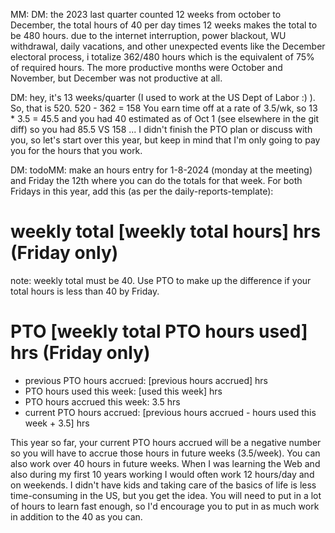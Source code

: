 MM: DM: the 2023 last quarter counted 12 weeks from october to December, the total hours of 40 per day times 12 weeks makes the total to be 480 hours. due to the internet interruption, power blackout, WU withdrawal, daily vacations, and other unexpected events like the December electoral process, i totalize 362/480 hours which is the equivalent of 75% of required hours.
The more productive months were October and November, but December was not productive at all.

DM: hey, it's 13 weeks/quarter (I used to work at the US Dept of Labor :) ). So, that is 520.
520 - 362 = 158
You earn time off at a rate of 3.5/wk, so 
13 * 3.5 = 45.5
and you had 40 estimated as of Oct 1 (see elsewhere in the git diff)
so you had 85.5 VS 158 ...
I didn't finish the PTO plan or discuss with you, so let's start over this year, but keep in mind that I'm only going to pay you for the hours that you work.

DM: todoMM: make an hours entry for 1-8-2024 (monday at the meeting) and Friday the 12th where you can do the totals for that week. For both Fridays in this year, add this (as per the daily-reports-template):
# weekly total [weekly total hours] hrs (Friday only) 
note: weekly total must be 40. Use PTO to make up the difference if your total hours is less than 40 by Friday. 
# PTO [weekly total PTO hours used] hrs  (Friday only) 
* previous PTO hours accrued: [previous hours accrued] hrs
* PTO hours used this week: [used this week] hrs
* PTO hours accrued this week: 3.5 hrs
* current PTO hours accrued: [previous hours accrued - hours used this week + 3.5] hrs

This year so far, your current PTO hours accrued will be a negative number so you will have to accrue those hours in future weeks (3.5/week). You can also work over 40 hours in future weeks. When I was learning the Web and also during my first 10 years working I would often work 12 hours/day and on weekends. I didn't have kids and taking care of the basics of life is less time-consuming in the US, but you get the idea. You will need to put in a lot of hours to learn fast enough, so I'd encourage you to put in as much work in addition to the 40 as you can.



